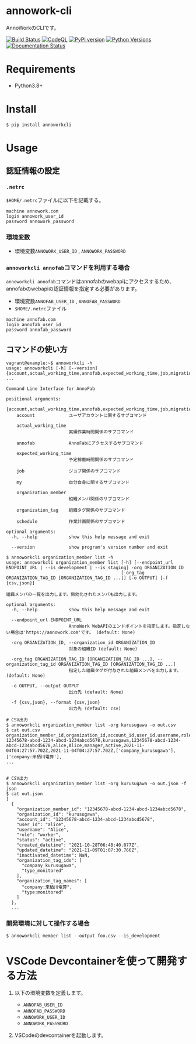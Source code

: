 
# annowork-cli
AnnoWorkのCLIです。


[![Build Status](https://app.travis-ci.com/kurusugawa-computer/annowork-cli.svg?branch=main)](https://app.travis-ci.com/kurusugawa-computer/annowork-cli)
[![CodeQL](https://github.com/kurusugawa-computer/annowork-cli/actions/workflows/codeql-analysis.yml/badge.svg)](https://github.com/kurusugawa-computer/annowork-cli/actions/workflows/codeql-analysis.yml)
[![PyPI version](https://badge.fury.io/py/annoworkcli.svg)](https://badge.fury.io/py/annoworkcli)
[![Python Versions](https://img.shields.io/pypi/pyversions/annoworkcli.svg)](https://pypi.org/project/annoworkcli/)
[![Documentation Status](https://readthedocs.org/projects/annowork-cli/badge/?version=latest)](https://annowork-cli.readthedocs.io/ja/latest/?badge=latest)


# Requirements
* Python3.8+


# Install
```
$ pip install annoworkcli
```


# Usage


## 認証情報の設定

### `.netrc`

`$HOME/.netrc`ファイルに以下を記載する。

```
machine annowork.com
login annowork_user_id
password annowork_password
```


### 環境変数
* 環境変数`ANNOWORK_USER_ID` , `ANNOWORK_PASSWORD`

### `annoworkcli annofab`コマンドを利用する場合
`annoworkcli annofab`コマンドはannofabのwebapiにアクセスするため、annofabのwebapiの認証情報を指定する必要があります。
* 環境変数`ANNOFAB_USER_ID` , `ANNOFAB_PASSWORD`
* `$HOME/.netrc`ファイル

```
machine annofab.com
login annofab_user_id
password annofab_password
```




## コマンドの使い方

```
vagrant@example:~$ annoworkcli -h
usage: annoworkcli [-h] [--version] {account,actual_working_time,annofab,expected_working_time,job,migration,my,organization_member,organization_tag,schedule} ...

Command Line Interface for AnnoFab

positional arguments:
  {account,actual_working_time,annofab,expected_working_time,job,migration,my,organization_member,organization_tag,schedule}
    account             ユーザアカウントに関するサブコマンド

    actual_working_time
                        実績作業時間関係のサブコマンド

    annofab             AnnoFabにアクセスするサブコマンド

    expected_working_time
                        予定稼働時間関係のサブコマンド

    job                 ジョブ関係のサブコマンド

    my                  自分自身に関するサブコマンド

    organization_member
                        組織メンバ関係のサブコマンド

    organization_tag    組織タグ関係のサブコマンド

    schedule            作業計画関係のサブコマンド

optional arguments:
  -h, --help            show this help message and exit

  --version             show program's version number and exit
```


```
$ annoworkcli organization_member list -h
usage: annoworkcli organization_member list [-h] [--endpoint_url ENDPOINT_URL | --is_development | --is_staging] -org ORGANIZATION_ID
                                            [-org_tag ORGANIZATION_TAG_ID [ORGANIZATION_TAG_ID ...]] [-o OUTPUT] [-f {csv,json}]

組織メンバの一覧を出力します。無効化されたメンバも出力します。

optional arguments:
  -h, --help            show this help message and exit

  --endpoint_url ENDPOINT_URL
                        AnnoWork WebAPIのエンドポイントを指定します。指定しない場合は'https://annowork.com'です。 (default: None)

  -org ORGANIZATION_ID, --organization_id ORGANIZATION_ID
                        対象の組織ID (default: None)

  -org_tag ORGANIZATION_TAG_ID [ORGANIZATION_TAG_ID ...], --organization_tag_id ORGANIZATION_TAG_ID [ORGANIZATION_TAG_ID ...]
                        指定した組織タグが付与された組織メンバを出力します。 (default: None)

  -o OUTPUT, --output OUTPUT
                        出力先 (default: None)

  -f {csv,json}, --format {csv,json}
                        出力先 (default: csv)
```

```
# CSV出力
$ annoworkcli organization_member list -org kurusugawa -o out.csv
$ cat out.csv
organization_member_id,organization_id,account_id,user_id,username,role,status,created_datetime,updated_datetime,organization_tag_ids,organization_tag_names,inactivated_datetime
12345678-abcd-1234-abcd-1234abcd5678,kurusugawa,12345678-abcd-1234-abcd-1234abcd5678,alice,Alice,manager,active,2021-11-04T04:27:57.702Z,2021-11-04T04:27:57.702Z,['company_kurusugawa'],['company:来栖川電算'],
...


# CSV出力
$ annoworkcli organization_member list -org kurusugawa -o out.json -f json
$ cat out.json
[
  {
    "organization_member_id": "12345678-abcd-1234-abcd-1234abcd5678",
    "organization_id": "kurusugawa",
    "account_id": "12345678-abcd-1234-abcd-1234abcd5678",
    "user_id": "alice",
    "username": "Alice",
    "role": "worker",
    "status": "active",
    "created_datetime": "2021-10-28T06:48:40.077Z",
    "updated_datetime": "2021-11-09T01:07:30.766Z",
    "inactivated_datetime": NaN,
    "organization_tag_ids": [
      "company_kurusugawa",
      "type_monitored"
    ],
    "organization_tag_names": [
      "company:来栖川電算",
      "type:monitored"
    ]
  },
  ...
```




### 開発環境に対して操作する場合

```
$ annoworkcli member list --output foo.csv --is_development 
```



# VSCode Devcontainerを使って開発する方法
1. 以下の環境変数を定義します。
    * `ANNOFAB_USER_ID`
    * `ANNOFAB_PASSWORD`
    * `ANNOWORK_USER_ID`
    * `ANNOWORK_PASSWORD`

2. VSCodeのdevcontainerを起動します。




